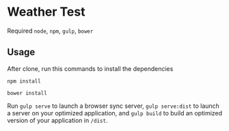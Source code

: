 # Weather Test
Required `node`, `npm`, `gulp`, `bower`
## Usage
After clone, run this commands to install the dependencies 
```
npm install
```
```
bower install
```
Run `gulp serve` to launch a browser sync server, `gulp serve:dist` to launch a server on your optimized application, and `gulp build` to build an optimized version of your application in `/dist`.